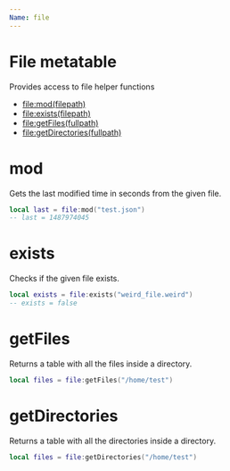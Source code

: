 ```yaml
---
Name: file
---
```


# File metatable

Provides access to file helper functions

- [file:mod(filepath)](#mod)
- [file:exists(filepath)](#exists)
- [file:getFiles(fullpath)](#getfiles)
- [file:getDirectories(fullpath)](#getdirectories)

# mod

Gets the last modified time in seconds from the given file.

```lua
local last = file:mod("test.json")
-- last = 1487974045
```

# exists

Checks if the given file exists.

```lua
local exists = file:exists("weird_file.weird")
-- exists = false
```

# getFiles

Returns a table with all the files inside a directory.

```lua
local files = file:getFiles("/home/test")
```

# getDirectories

Returns a table with all the directories inside a directory.

```lua
local files = file:getDirectories("/home/test")
```